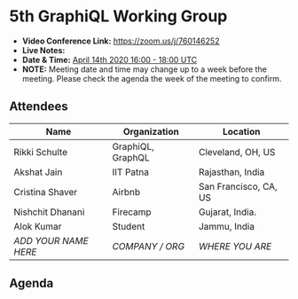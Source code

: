 # 5th GraphiQL Working Group

- **Video Conference Link:** https://zoom.us/j/760146252
- **Live Notes:**
- **Date & Time:** [April 14th 2020 16:00 - 18:00 UTC](https://www.timeanddate.com/worldclock/meetingdetails.html?year=2020&month=4&day=14&hour=16&min=0&sec=0&p1=224&p2=179&p3=136&p4=37&p5=239&p6=101&p7=152)
- **NOTE:** Meeting date and time may change up to a week before the meeting. Please check the agenda the week of the meeting to confirm.

## Attendees

<!-- NOTE: because we expect you to use github UI to add to this document, we ignore prettier for attendees and agenda section. this will prevent CI breakages if you accidentally add extra whitespace, etc. enjoy!-->
<!-- prettier-ignore-start -->
| Name                 | Organization      | Location              |
| -------------------- | ----------------- | --------------------- |
| Rikki Schulte        | GraphiQL, GraphQL | Cleveland, OH, US     |
| Akshat Jain          | IIT Patna         | Rajasthan, India      |
| Cristina Shaver      | Airbnb            | San Francisco, CA, US |
| Nishchit Dhanani     | Firecamp          | Gujarat, India.       |
| Alok Kumar           | Student           | Jammu, India          |
| _ADD YOUR NAME HERE_ | _COMPANY / ORG_   | _WHERE YOU ARE_       |

## Agenda


<!-- prettier-ignore-end -->
